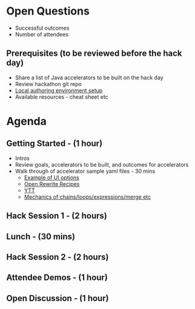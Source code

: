 # Open Questions
* Successful outcomes
* Number of attendees

## Prerequisites (to be reviewed before the hack day)	
* Share a list of Java accelerators to be built on the hack day
* Review hackathon git repo
* [Local authoring environment setup](local-authoring.md)
* Available resources - cheat sheet etc	

# Agenda
## Getting Started - (1 hour)
* Intros
* Review goals, accelerators to be built, and outcomes for accelerators
* Walk through of accelerator sample yaml files - 30 mins
  * [Example of UI options](InputOptions.md)  
  * [Open Rewrite Recipes](openRewrite.md)
  * [YTT](ytt.md)
  * [Mechanics of chains/loops/expressions/merge etc](mechanicsOfTransform.md) 
## Hack Session 1 - (2 hours)
## Lunch - (30 mins)
## Hack Session 2 - (2 hours)
## Attendee Demos - (1 hour)
## Open Discussion - (1 hour)

